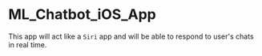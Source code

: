 # ML_Chatbot_iOS_App

This app will act like a `Siri` app and will be able to respond to user's chats in real time. 
